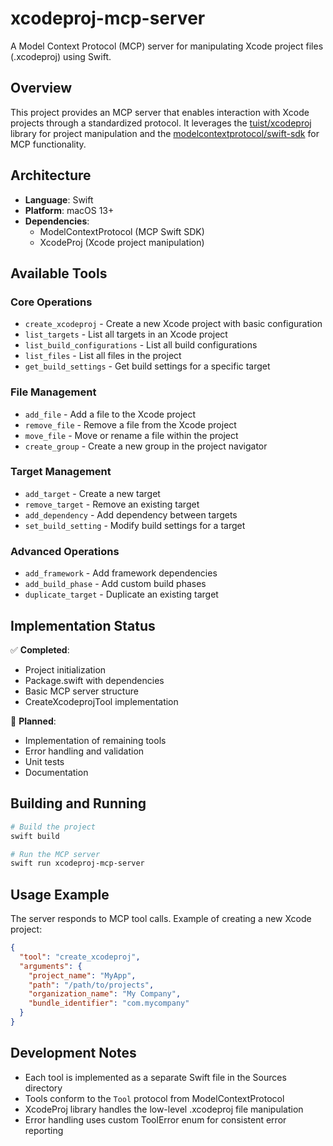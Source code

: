 # xcodeproj-mcp-server

A Model Context Protocol (MCP) server for manipulating Xcode project files (.xcodeproj) using Swift.

## Overview

This project provides an MCP server that enables interaction with Xcode projects through a standardized protocol. It leverages the [tuist/xcodeproj](https://github.com/tuist/xcodeproj) library for project manipulation and the [modelcontextprotocol/swift-sdk](https://github.com/modelcontextprotocol/swift-sdk) for MCP functionality.

## Architecture

- **Language**: Swift
- **Platform**: macOS 13+
- **Dependencies**:
  - ModelContextProtocol (MCP Swift SDK)
  - XcodeProj (Xcode project manipulation)

## Available Tools

### Core Operations
- `create_xcodeproj` - Create a new Xcode project with basic configuration
- `list_targets` - List all targets in an Xcode project
- `list_build_configurations` - List all build configurations
- `list_files` - List all files in the project
- `get_build_settings` - Get build settings for a specific target

### File Management
- `add_file` - Add a file to the Xcode project
- `remove_file` - Remove a file from the Xcode project
- `move_file` - Move or rename a file within the project
- `create_group` - Create a new group in the project navigator

### Target Management
- `add_target` - Create a new target
- `remove_target` - Remove an existing target
- `add_dependency` - Add dependency between targets
- `set_build_setting` - Modify build settings for a target

### Advanced Operations
- `add_framework` - Add framework dependencies
- `add_build_phase` - Add custom build phases
- `duplicate_target` - Duplicate an existing target

## Implementation Status

✅ **Completed**:
- Project initialization
- Package.swift with dependencies
- Basic MCP server structure
- CreateXcodeprojTool implementation

🚧 **Planned**:
- Implementation of remaining tools
- Error handling and validation
- Unit tests
- Documentation

## Building and Running

```bash
# Build the project
swift build

# Run the MCP server
swift run xcodeproj-mcp-server
```

## Usage Example

The server responds to MCP tool calls. Example of creating a new Xcode project:

```json
{
  "tool": "create_xcodeproj",
  "arguments": {
    "project_name": "MyApp",
    "path": "/path/to/projects",
    "organization_name": "My Company",
    "bundle_identifier": "com.mycompany"
  }
}
```

## Development Notes

- Each tool is implemented as a separate Swift file in the Sources directory
- Tools conform to the `Tool` protocol from ModelContextProtocol
- XcodeProj library handles the low-level .xcodeproj file manipulation
- Error handling uses custom ToolError enum for consistent error reporting